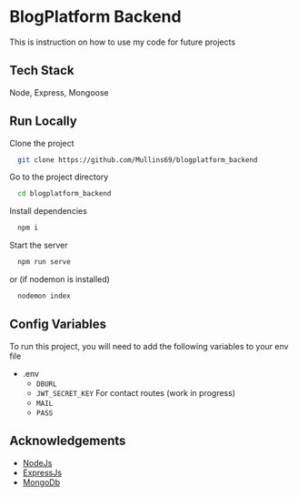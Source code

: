# BlogPlatform Backend

This is instruction on how to use my code for future projects
## Tech Stack

Node, Express, Mongoose


## Run Locally

Clone the project

```bash
  git clone https://github.com/Mullins69/blogplatform_backend
```

Go to the project directory

```bash
  cd blogplatform_backend
```

Install dependencies

```bash
  npm i
```

Start the server

```bash
  npm run serve
```
  or (if nodemon is installed)
```bash
  nodemon index
```

## Config Variables
To run this project, you will need to add the following variables to your env file
 - .env
    - `DBURL`
    - `JWT_SECRET_KEY`
For contact routes (work in progress)
    - `MAIL`
    - `PASS`

## Acknowledgements
 - [NodeJs](https://nodejs.org/en/)
 - [ExpressJs](https://expressjs.com/)
 - [MongoDb](https://www.mongodb.com/cloud/atlas/)

